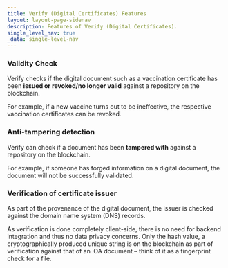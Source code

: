```yaml
---
title: Verify (Digital Certificates) Features
layout: layout-page-sidenav
description: Features of Verify (Digital Certificates).
single_level_nav: true
_data: single-level-nav
---
```


### Validity Check

Verify checks if the digital document such as a vaccination certificate has been **issued or revoked/no longer valid** against a repository on the blockchain.

For example, if a new vaccine turns out to be ineffective, the respective vaccination certificates can be revoked.


### Anti-tampering detection 

Verify can check if a document has been **tampered with** against a repository on the blockchain.

For example, if someone has forged information on a digital document, the document will not be successfully validated.

### Verification of certificate issuer

As part of the provenance of the digital document, the issuer is checked against the domain name system (DNS) records. 

As verification is done completely client-side, there is no need for backend integration and thus no data privacy concerns. Only the hash value, a cryptographically produced unique string is on the blockchain as part of verification against that of an .OA document – think of it as a fingerprint check for a file.